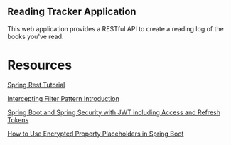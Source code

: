 ## Reading Tracker Application

This web application provides a RESTful API to create a reading log of the
books you've read.

# Resources

[Spring Rest Tutorial](https://spring.io/guides/tutorials/rest/)

[Intercepting Filter Pattern Introduction](https://www.baeldung.com/intercepting-filter-pattern-in-java)

[Spring Boot and Spring Security with JWT including Access and Refresh Tokens](https://youtu.be/VVn9OG9nfH0)

[How to Use Encrypted Property Placeholders in Spring Boot](https://access.redhat.com/documentation/zh-cn/red_hat_fuse/7.9/html/deploying_into_spring_boot/how-to-use-encrypted-property-placeholders-sping-boot)
